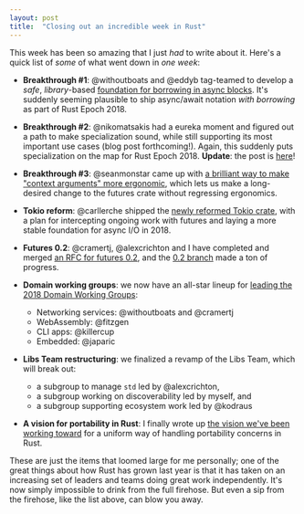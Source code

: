```yaml
---
layout: post
title:  "Closing out an incredible week in Rust"
---
```


This week has been so amazing that I just *had* to write about it. Here's a
quick list of *some* of what went down in *one week*:

- **Breakthrough #1**: @withoutboats and @eddyb tag-teamed to develop a *safe*,
  *library*-based [foundation for borrowing in async blocks]. It's suddenly
  seeming plausible to ship async/await notation *with borrowing* as part of
  Rust Epoch 2018.

- **Breakthrough #2**: @nikomatsakis had a eureka moment and figured out a path
  to make specialization sound, while still supporting its most important use
  cases (blog post forthcoming!). Again, this suddenly puts specialization on
  the map for Rust Epoch 2018. **Update**: the post is [here](http://smallcultfollowing.com/babysteps/blog/2018/02/09/maximally-minimal-specialization-always-applicable-impls/)!

- **Breakthrough #3**: @seanmonstar came up with [a brilliant way to make
  "context arguments" more ergonomic], which lets us make a long-desired
  change to the futures crate without regressing ergonomics.

- **Tokio reform**: @carllerche shipped the [newly reformed Tokio crate], with a
  plan for intercepting ongoing work with futures and laying a more
  stable foundation for async I/O in 2018.

- **Futures 0.2**: @cramertj, @alexcrichton and I have completed and merged [an RFC for
  futures 0.2], and the [0.2 branch] made a ton of progress.

- **Domain working groups**: we now have an all-star lineup for [leading the 2018 Domain Working Groups]:
  - Networking services: @withoutboats and @cramertj
  - WebAssembly: @fitzgen
  - CLI apps: @killercup
  - Embedded: @japaric

- **Libs Team restructuring**: we finalized a revamp of the Libs Team, which will break out:
  - a subgroup to manage `std` led by @alexcrichton,
  - a subgroup working on discoverability led by myself, and
  - a subgroup supporting ecosystem work led by @kodraus

- **A vision for portability in Rust**: I finally wrote up [the vision we've been
  working toward] for a uniform way of handling portability concerns in Rust.

These are just the items that loomed large for me personally; one of the great
things about how Rust has grown last year is that it has taken on an increasing
set of leaders and teams doing great work independently. It's now simply
impossible to drink from the full firehose. But even a sip from the firehose,
like the list above, can blow you away.

[foundation for borrowing in async blocks]: https://boats.gitlab.io/blog/post/2018-02-07-async-iv-an-even-better-proposal/
[newly reformed Tokio crate]: https://tokio.rs/blog/2018-02-tokio-reform-shipped/
[an RFC for futures 0.2]: https://github.com/rust-lang-nursery/futures-rfcs/pull/1
[a brilliant way to make "context arguments" more ergonomic]: https://github.com/rust-lang-nursery/futures-rfcs/pull/2#issuecomment-363923477
[0.2 branch]: https://github.com/rust-lang-nursery/futures-rs/tree/0.2
[leading the 2018 Domain Working Groups]: https://internals.rust-lang.org/t/announcing-the-2018-domain-working-groups/6737
[the vision we've been working toward]: http://aturon.github.io/tech/2018/02/06/portability-vision/

